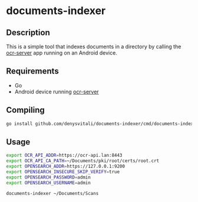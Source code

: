 # documents-indexer

## Description

This is a simple tool that indexes documents in a 
directory by calling the [ocr-server](https://github.com/denysvitali/ocr-server)
app running on an Android device.

## Requirements

- Go
- Android device running [ocr-server](https://github.com/denysvitali/ocr-server)


## Compiling

```bash
go install github.com/denysvitali/documents-indexer/cmd/documents-indexer
```

## Usage

```bash
export OCR_API_ADDR=https://ocr-api.lan:8443
export OCR_API_CA_PATH=~/Documents/pki/root/certs/root.crt
export OPENSEARCH_ADDR=https://127.0.0.1:9200
export OPENSEARCH_INSECURE_SKIP_VERIFY=true
export OPENSEARCH_PASSWORD=admin
export OPENSEARCH_USERNAME=admin
```

```bash
documents-indexer ~/Documents/Scans
```